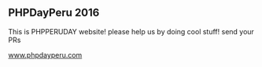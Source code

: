 PHPDayPeru 2016
---------------
This is PHPPERUDAY website! please help us by doing cool stuff! send your PRs

www.phpdayperu.com
